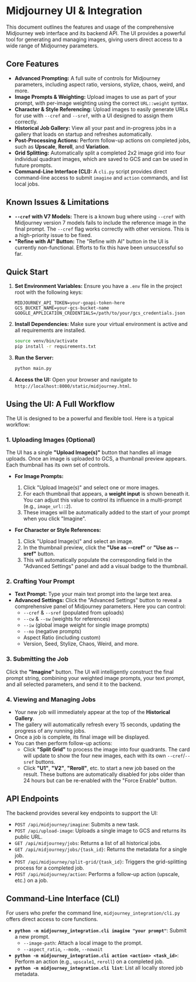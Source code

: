 # Midjourney UI & Integration

This document outlines the features and usage of the comprehensive Midjourney web interface and its backend API. The UI provides a powerful tool for generating and managing images, giving users direct access to a wide range of Midjourney parameters.

## Core Features

*   **Advanced Prompting:** A full suite of controls for Midjourney parameters, including aspect ratio, versions, stylize, chaos, weird, and more.
*   **Image Prompts & Weighting:** Upload images to use as part of your prompt, with per-image weighting using the correct `URL::weight` syntax.
*   **Character & Style Referencing:** Upload images to easily generate URLs for use with `--cref` and `--sref`, with a UI designed to assign them correctly.
*   **Historical Job Gallery:** View all your past and in-progress jobs in a gallery that loads on startup and refreshes automatically.
*   **Post-Processing Actions:** Perform follow-up actions on completed jobs, such as **Upscale**, **Reroll**, and **Variation**.
*   **Grid Splitting:** Automatically split a completed 2x2 image grid into four individual quadrant images, which are saved to GCS and can be used in future prompts.
*   **Command-Line Interface (CLI):** A `cli.py` script provides direct command-line access to submit `imagine` and `action` commands, and list local jobs.

## Known Issues & Limitations

*   **`--cref` with V7 Models:** There is a known bug where using `--cref` with Midjourney version 7 models fails to include the reference image in the final prompt. The `--cref` flag works correctly with other versions. This is a high-priority issue to be fixed.
*   **"Refine with AI" Button:** The "Refine with AI" button in the UI is currently non-functional. Efforts to fix this have been unsuccessful so far.

## Quick Start

1.  **Set Environment Variables:**
    Ensure you have a `.env` file in the project root with the following keys:
    ```
    MIDJOURNEY_API_TOKEN=your-goapi-token-here
    GCS_BUCKET_NAME=your-gcs-bucket-name
    GOOGLE_APPLICATION_CREDENTIALS=/path/to/your/gcs_credentials.json
    ```

2.  **Install Dependencies:**
    Make sure your virtual environment is active and all requirements are installed.
    ```bash
    source venv/bin/activate
    pip install -r requirements.txt
    ```

3.  **Run the Server:**
    ```bash
    python main.py
    ```

4.  **Access the UI:**
    Open your browser and navigate to `http://localhost:8000/static/midjourney.html`.

## Using the UI: A Full Workflow

The UI is designed to be a powerful and flexible tool. Here is a typical workflow:

### 1. Uploading Images (Optional)

The UI has a single **"Upload Image(s)"** button that handles all image uploads. Once an image is uploaded to GCS, a thumbnail preview appears. Each thumbnail has its own set of controls.

*   **For Image Prompts:**
    1.  Click "Upload Image(s)" and select one or more images.
    2.  For each thumbnail that appears, a **weight input** is shown beneath it. You can adjust this value to control its influence in a multi-prompt (e.g., `image_url::2`).
    3.  These images will be automatically added to the start of your prompt when you click "Imagine".

*   **For Character or Style References:**
    1.  Click "Upload Image(s)" and select an image.
    2.  In the thumbnail preview, click the **"Use as --cref"** or **"Use as --sref"** button.
    3.  This will automatically populate the corresponding field in the "Advanced Settings" panel and add a visual badge to the thumbnail.

### 2. Crafting Your Prompt

*   **Text Prompt:** Type your main text prompt into the large text area.
*   **Advanced Settings:** Click the "Advanced Settings" button to reveal a comprehensive panel of Midjourney parameters. Here you can control:
    *   `--cref` & `--sref` (populated from uploads)
    *   `--cw` & `--sw` (weights for references)
    *   `--iw` (global image weight for single image prompts)
    *   `--no` (negative prompts)
    *   Aspect Ratio (including custom)
    *   Version, Seed, Stylize, Chaos, Weird, and more.

### 3. Submitting the Job

Click the **"Imagine"** button. The UI will intelligently construct the final prompt string, combining your weighted image prompts, your text prompt, and all selected parameters, and send it to the backend.

### 4. Viewing and Managing Jobs

*   Your new job will immediately appear at the top of the **Historical Gallery**.
*   The gallery will automatically refresh every 15 seconds, updating the progress of any running jobs.
*   Once a job is complete, its final image will be displayed.
*   You can then perform follow-up actions:
    *   Click **"Split Grid"** to process the image into four quadrants. The card will update to show the four new images, each with its own `--cref`/`--sref` buttons.
    *   Click **"U1"**, **"V2"**, **"Reroll"**, etc. to start a new job based on the result. These buttons are automatically disabled for jobs older than 24 hours but can be re-enabled with the "Force Enable" button.

## API Endpoints

The backend provides several key endpoints to support the UI:

*   `POST /api/midjourney/imagine`: Submits a new task.
*   `POST /api/upload-image`: Uploads a single image to GCS and returns its public URL.
*   `GET /api/midjourney/jobs`: Returns a list of all historical jobs.
*   `GET /api/midjourney/jobs/{task_id}`: Returns the metadata for a single job.
*   `POST /api/midjourney/split-grid/{task_id}`: Triggers the grid-splitting process for a completed job.
*   `POST /api/midjourney/action`: Performs a follow-up action (upscale, etc.) on a job.

## Command-Line Interface (CLI)

For users who prefer the command line, `midjourney_integration/cli.py` offers direct access to core functions.

*   **`python -m midjourney_integration.cli imagine "your prompt"`**: Submit a new prompt.
    *   `--image-path`: Attach a local image to the prompt.
    *   `--aspect_ratio`, `--mode`, `--nowait`
*   **`python -m midjourney_integration.cli action <action> <task_id>`**: Perform an action (e.g., `upscale1`, `reroll`) on a completed job.
*   **`python -m midjourney_integration.cli list`**: List all locally stored job metadata.

